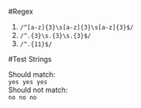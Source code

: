 #Regex

1. `/^[a-z]{3}\s[a-z]{3}\s[a-z]{3}$/`
2. `/^.{3}\s.{3}\s.{3}$/`
3. `/^.{11}$/`

#Test Strings 

Should match:  
`yes yes yes`  
Should not match:  
`no no no`  